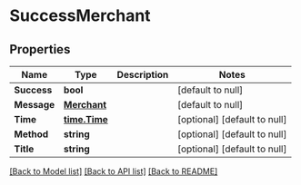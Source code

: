 # SuccessMerchant

## Properties
Name | Type | Description | Notes
------------ | ------------- | ------------- | -------------
**Success** | **bool** |  | [default to null]
**Message** | [**Merchant**](Merchant.md) |  | [default to null]
**Time** | [**time.Time**](time.Time.md) |  | [optional] [default to null]
**Method** | **string** |  | [optional] [default to null]
**Title** | **string** |  | [optional] [default to null]

[[Back to Model list]](../README.md#documentation-for-models) [[Back to API list]](../README.md#documentation-for-api-endpoints) [[Back to README]](../README.md)



